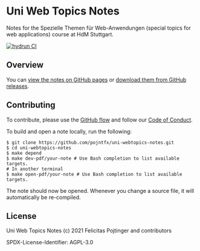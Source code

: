# Uni Web Topics Notes

Notes for the Spezielle Themen für Web-Anwendungen (special topics for web applications) course at HdM Stuttgart.

[![hydrun CI](https://github.com/pojntfx/uni-webtopics-notes/actions/workflows/hydrun.yaml/badge.svg)](https://github.com/pojntfx/uni-webtopics-notes/actions/workflows/hydrun.yaml)

## Overview

You can [view the notes on GitHub pages](https://pojntfx.github.io/uni-webtopics-notes/) or [download them from GitHub releases](https://github.com/pojntfx/uni-webtopics-notes/releases/latest).

## Contributing

To contribute, please use the [GitHub flow](https://guides.github.com/introduction/flow/) and follow our [Code of Conduct](./CODE_OF_CONDUCT.md).

To build and open a note locally, run the following:

```shell
$ git clone https://github.com/pojntfx/uni-webtopics-notes.git
$ cd uni-webtopics-notes
$ make depend
$ make dev-pdf/your-note # Use Bash completion to list available targets.
# In another terminal
$ make open-pdf/your-note # Use Bash completion to list available targets.
```

The note should now be opened. Whenever you change a source file, it will automatically be re-compiled.

## License

Uni Web Topics Notes (c) 2021 Felicitas Pojtinger and contributors

SPDX-License-Identifier: AGPL-3.0
